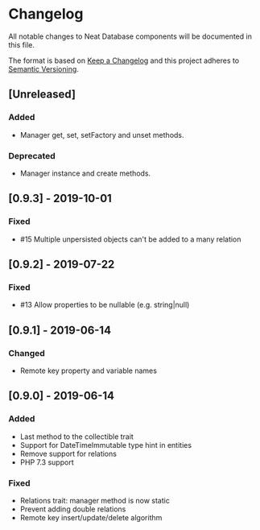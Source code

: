 # Changelog
All notable changes to Neat Database components will be documented in this file.

The format is based on [Keep a Changelog](https://keepachangelog.com/en/1.0.0/)
and this project adheres to [Semantic Versioning](https://semver.org/spec/v2.0.0.html).

## [Unreleased]
### Added
- Manager get, set, setFactory and unset methods.

### Deprecated
- Manager instance and create methods.

## [0.9.3] - 2019-10-01
### Fixed
- #15 Multiple unpersisted objects can't be added to a many relation

## [0.9.2] - 2019-07-22
### Fixed
- #13 Allow properties to be nullable (e.g. string|null)

## [0.9.1] - 2019-06-14
### Changed
- Remote key property and variable names

## [0.9.0] - 2019-06-14
### Added
- Last method to the collectible trait
- Support for DateTimeImmutable type hint in entities
- Remove support for relations
- PHP 7.3 support
### Fixed
- Relations trait: manager method is now static
- Prevent adding double relations
- Remote key insert/update/delete algorithm